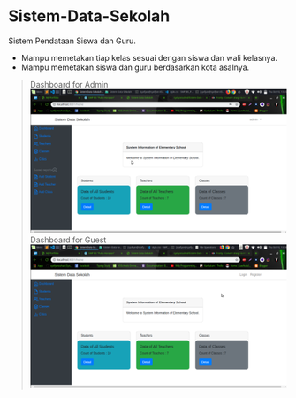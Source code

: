 # Sistem-Data-Sekolah

Sistem Pendataan Siswa dan Guru.

- Mampu memetakan tiap kelas sesuai dengan siswa dan wali kelasnya.
- Mampu memetakan siswa dan guru berdasarkan kota asalnya.
> Dashboard for Admin
![Admin Dashboard](https://raw.githubusercontent.com/syofyanzuhad/Sistem-Data-Sekolah/master/Screenshot%20Dashboard%20for%20admin.png)
> Dashboard for Guest
![Guest Dashboard](https://raw.githubusercontent.com/syofyanzuhad/Sistem-Data-Sekolah/master/Screenshot%20as%20Guest.png)
